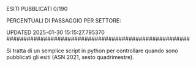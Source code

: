 ESITI PUBBLICATI 0/190 

PERCENTUALI DI PASSAGGIO PER SETTORE:

UPDATED 2025-01-30 15:15:27.795370
###################################################### 

Si tratta di un semplice script in python per controllare quando sono pubblicati gli esiti (ASN 2021, sesto quadrimestre).

